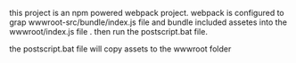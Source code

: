 this project is an npm powered webpack project. webpack is configured to grap wwwroot-src/bundle/index.js file and bundle included assetes into the wwwroot/index.js file . then run the postscript.bat file.

the postscript.bat file will copy assets to the wwwroot folder
 